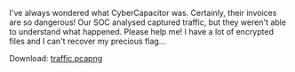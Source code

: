 I've always wondered what CyberCapacitor was. 
Certainly, their invoices are so dangerous! 
Our SOC analysed captured traffic, but they weren't able to understand what happened.
Please help me! I have a lot of encrypted files and I can't recover my precious flag...

Download: [traffic.pcapng](https://cyberchallenge.s3.eu-south-1.amazonaws.com/network/traffic.pcapng)
